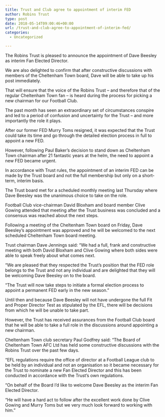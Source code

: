 ```yaml
---
title: Trust and Club agree to appointment of interim FED
author: Robins Trust
type: post
date: 2018-05-14T09:00:46+00:00
url: /trust-and-club-agree-to-appointment-of-interim-fed/
categories:
  - Uncategorized

---
```

The Robins Trust is pleased to announce the appointment of Dave Beesley as interim Fan Elected Director.

We are also delighted to confirm that after constructive discussions with members of the Cheltenham Town board, Dave will be able to take up his post immediately.

That will ensure that the voice of the Robins Trust – and therefore that of the regular Cheltenham Town fan – is heard during the process for picking a new chairman for our Football Club.

The past month has seen an extraordinary set of circumstances conspire and led to a period of confusion and uncertainty for the Trust – and more importantly the role it plays.

After our former FED Murry Toms resigned, it was expected that the Trust could take its time and go through the detailed election process in full to appoint a new FED.

However, following Paul Baker’s decision to stand down as Cheltenham Town chairman after 21 fantastic years at the helm, the need to appoint a new FED became urgent.

In accordance with Trust rules, the appointment of an interim FED can be made by the Trust board and not the full membership but only on a short-term, interim basis.

The Trust board met for a scheduled monthly meeting last Thursday where Dave Beesley was the unanimous choice to take on the role.

Football Club vice-chairman David Bloxham and board member Clive Gowing attended that meeting after the Trust business was concluded and a consensus was reached about the next steps.

Following a meeting of the Cheltenham Town board on Friday, Dave Beesley’s appointment was approved and he will be welcomed to the next scheduled Cheltenham Town board meeting.

Trust chairman Dave Jennings said: “We had a full, frank and constructive meeting with both David Bloxham and Clive Gowing where both sides were able to speak freely about what comes next.

“We are pleased that they respected the Trust’s position that the FED role belongs to the Trust and not any individual and are delighted that they will be welcoming Dave Beesley on to the board.

“The Trust will now take steps to initiate a formal election process to appoint a permanent FED early in the new season.”

Until then and because Dave Beesley will not have undergone the full Fit and Proper Director Test as stipulated by the EFL, there will be decisions from which he will be unable to take part.

However, the Trust has received assurances from the Football Club board that he will be able to take a full role in the discussions around appointing a new chairman.

Cheltenham Town club secretary Paul Godfrey said: “The Board of Cheltenham Town AFC Ltd has held some constructive discussions with the Robins Trust over the past few days.

&#8220;EFL regulations require the office of director at a Football League club to be held by an individual and not an organisation so it became necessary for the Trust to nominate a new Fan Elected Director and this has been conducted in accordance with the Trust&#8217;s own regulations.

&#8220;On behalf of the Board I&#8217;d like to welcome Dave Beesley as the interim Fan Elected Director.

“He will have a hard act to follow after the excellent work done by Clive Gowing and Murry Toms but we very much look forward to working with him.&#8221;